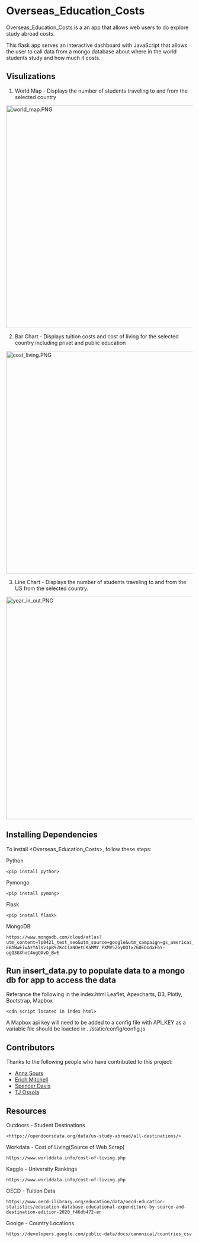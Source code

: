 # Overseas_Education_Costs


Overseas_Education_Costs is a an app that allows web users to do explore study abroad costs.

This flask app serves an interactive dashboard with JavaScript that allows the user to call data from a mongo database about where in the world students study and how much it costs. 

## Visulizations

1. World Map - Displays the number of students traveling to and from the selected country

<image src='static\images\world_map.PNG' alt='world_map.PNG' style='hight:500px; width: 600px;'/>

2. Bar Chart - Displays tuition costs and cost of living for the selected country including privet and public education

<image src='static\images\cost_living.PNG' alt='cost_living.PNG' style='hight:450px; width: 600px;'/>

3. Line Chart - Displays the number of students traveling to and from the US from the selected country.

<image src='static\images\year_in_out.PNG' alt='year_in_out.PNG' style='hight:400px; width: 600px;'/>



## Installing Dependencies

To install <Overseas_Education_Costs>, follow these steps:


Python
```
<pip install python>
```
Pymongo
```
<pip install pymong>
```
Flask
```
<pip install flask>
```
MongoDB
```
https://www.mongodb.com/cloud/atlas?utm_content=lp0421_test_seo&utm_source=google&utm_campaign=gs_americas_united_states_search_core_brand_atlas_desktop&utm_term=mongodb&utm_medium=cpc_paid_search&utm_ad=e&utm_ad_campaign_id=12798976238&gclid=CjwKCAjwg4-EBhBwEiwAzYAlsv1p89ZKcC1aNOetCKaMMY_PXMV5ZGyOOTx76DEDUdxFbY-ogQ3GXhoC4ogQAvD_BwE
```
## Run insert_data.py to populate data to a mongo db for app to access the data

Referance the following in the index.html
Leaflet, Apexcharts, D3, Plotly, Bootstrap, Mapbox
```
<cdn script located in index html>
```
A Mapbox api key will need to be added to a config file with API_KEY as a variable file should be loacted in ../static/config/config.js


## Contributors

Thanks to the following people who have contributed to this project:


* [Anna Sours](https://github.com/acsours)
* [Erich Mitchell](https://github.com/Mitchemoto)
* [Spencer Davis](https://github.com/SMDavis19)
* [TJ Ossola](https://github.com/MtSopris)

## Resources

Outdoors - Student Destinations
```
<https://opendoorsdata.org/data/us-study-abroad/all-destinations/>
```

Workdata - Cost of Living(Source of Web Scrap)
```
https://www.worlddata.info/cost-of-living.php
```

Kaggle - University Rankings
```
https://www.worlddata.info/cost-of-living.php
```

OECD - Tuition Data
```
https://www.oecd-ilibrary.org/education/data/oecd-education-statistics/education-database-educational-expenditure-by-source-and-destination-edition-2020_f46db472-en
```

Goolge - Country Locations
```
https://developers.google.com/public-data/docs/canonical/countries_csv
```






